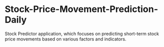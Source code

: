 # Stock-Price-Movement-Prediction-Daily
Stock Predictor application, which focuses on predicting short-term stock price movements based on various factors and indicators. 
